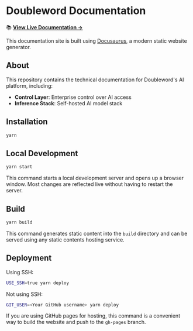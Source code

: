 # Doubleword Documentation

📚 **[View Live Documentation →](https://doublewordai.github.io/docs/)**

This documentation site is built using [Docusaurus](https://docusaurus.io/), a modern static website generator.

## About

This repository contains the technical documentation for Doubleword's AI platform, including:

- **Control Layer**: Enterprise control over AI access
- **Inference Stack**: Self-hosted AI model stack

## Installation

```bash
yarn
```

## Local Development

```bash
yarn start
```

This command starts a local development server and opens up a browser window. Most changes are reflected live without having to restart the server.

## Build

```bash
yarn build
```

This command generates static content into the `build` directory and can be served using any static contents hosting service.

## Deployment

Using SSH:

```bash
USE_SSH=true yarn deploy
```

Not using SSH:

```bash
GIT_USER=<Your GitHub username> yarn deploy
```

If you are using GitHub pages for hosting, this command is a convenient way to build the website and push to the `gh-pages` branch.
